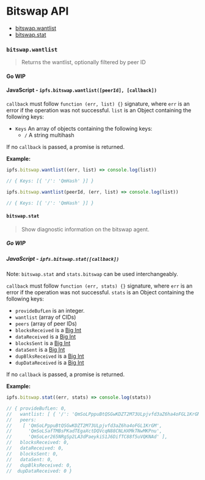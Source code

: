# Bitswap API

- [bitswap.wantlist](#bitswapwantlist)
- [bitswap.stat](#bitswapstat)

### `bitswap.wantlist`

> Returns the wantlist, optionally filtered by peer ID

#### Go **WIP**

#### JavaScript - `ipfs.bitswap.wantlist([peerId], [callback])`

`callback` must follow `function (err, list) {}` signature, where `err` is an error if the operation was not successful. `list` is an Object containing the following keys:

- `Keys` An array of objects containing the following keys:
  - `/` A string multihash

If no `callback` is passed, a promise is returned.

**Example:**

```JavaScript
ipfs.bitswap.wantlist((err, list) => console.log(list))

// { Keys: [{ '/': 'QmHash' }] }

ipfs.bitswap.wantlist(peerId, (err, list) => console.log(list))

// { Keys: [{ '/': 'QmHash' }] }
```

#### `bitswap.stat`

> Show diagnostic information on the bitswap agent.

##### Go **WIP**

##### JavaScript - `ipfs.bitswap.stat([callback])`

Note: `bitswap.stat` and `stats.bitswap` can be used interchangeably.

`callback` must follow `function (err, stats) {}` signature, where `err` is an error if the operation was not successful. `stats` is an Object containing the following keys:

- `provideBufLen` is an integer.
- `wantlist` (array of CIDs)
- `peers` (array of peer IDs)
- `blocksReceived` is a [Big Int][1]
- `dataReceived` is a [Big Int][1]
- `blocksSent` is a [Big Int][1]
- `dataSent` is a [Big Int][1]
- `dupBlksReceived` is a [Big Int][1]
- `dupDataReceived` is a [Big Int][1]

If no `callback` is passed, a promise is returned.

**Example:**

```JavaScript
ipfs.bitswap.stat((err, stats) => console.log(stats))

// { provideBufLen: 0,
//   wantlist: [ { '/': 'QmSoLPppuBtQSGwKDZT2M73ULpjvfd3aZ6ha4oFGL1KrGM' } ],
//   peers:
//    [ 'QmSoLPppuBtQSGwKDZT2M73ULpjvfd3aZ6ha4oFGL1KrGM',
//      'QmSoLSafTMBsPKadTEgaXctDQVcqN88CNLHXMkTNwMKPnu',
//      'QmSoLer265NRgSp2LA3dPaeykiS1J6DifTC88f5uVQKNAd' ],
//   blocksReceived: 0,
//   dataReceived: 0,
//   blocksSent: 0,
//   dataSent: 0,
//   dupBlksReceived: 0,
//  dupDataReceived: 0 }
```

[1]: https://github.com/MikeMcl/big.js/
